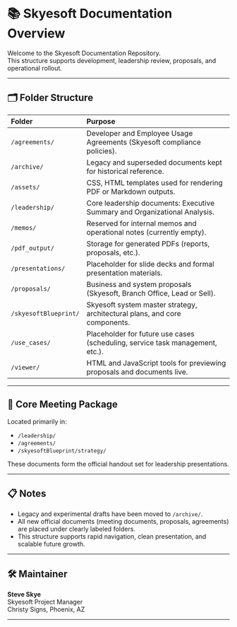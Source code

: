 # 📚 Skyesoft Documentation Overview

Welcome to the Skyesoft Documentation Repository.  
This structure supports development, leadership review, proposals, and operational rollout.

---

## 🗂️ Folder Structure

| Folder | Purpose |
|:-------|:--------|
| `/agreements/` | Developer and Employee Usage Agreements (Skyesoft compliance policies). |
| `/archive/` | Legacy and superseded documents kept for historical reference. |
| `/assets/` | CSS, HTML templates used for rendering PDF or Markdown outputs. |
| `/leadership/` | Core leadership documents: Executive Summary and Organizational Analysis. |
| `/memos/` | Reserved for internal memos and operational notes (currently empty). |
| `/pdf_output/` | Storage for generated PDFs (reports, proposals, etc.). |
| `/presentations/` | Placeholder for slide decks and formal presentation materials. |
| `/proposals/` | Business and system proposals (Skyesoft, Branch Office, Lead or Sell). |
| `/skyesoftBlueprint/` | Skyesoft system master strategy, architectural plans, and core components. |
| `/use_cases/` | Placeholder for future use cases (scheduling, service task management, etc.). |
| `/viewer/` | HTML and JavaScript tools for previewing proposals and documents live. |

---

## 🚀 Core Meeting Package

Located primarily in:
- `/leadership/`
- `/agreements/`
- `/skyesoftBlueprint/strategy/`

These documents form the official handout set for leadership presentations.

---

## 📋 Notes

- Legacy and experimental drafts have been moved to `/archive/`.
- All new official documents (meeting documents, proposals, agreements) are placed under clearly labeled folders.
- This structure supports rapid navigation, clean presentation, and scalable future growth.

---

## 🛠️ Maintainer

**Steve Skye**  
Skyesoft Project Manager  
Christy Signs, Phoenix, AZ

---